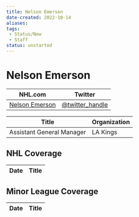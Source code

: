 ```yaml
---
title: Nelson Emerson
date-created: 2022-10-14
aliases: 
tags:
 - Status/New
 - Staff
status: unstarted
---
```


# Nelson Emerson

NHL.com | Twitter
-|-
[Nelson Emerson]() | [@twitter_handle](https://twitter.com/)

Title | Organization 
--- | ---
Assistant General Manager | LA Kings


## NHL  Coverage
Date | Title
---|---



## Minor League Coverage
Date | Title
---|---



